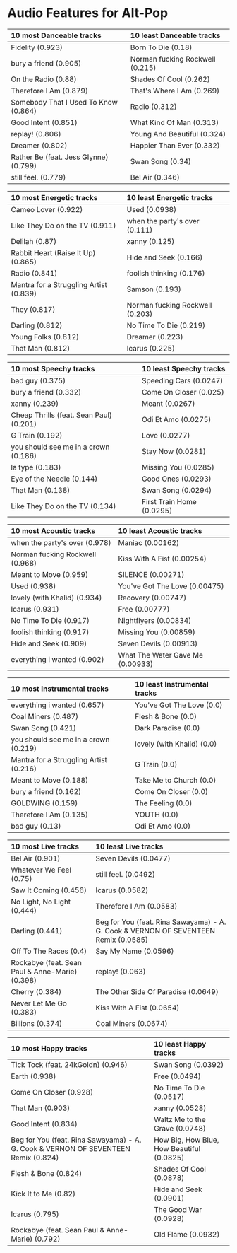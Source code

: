 # Audio Features for Alt-Pop
| 10 most Danceable tracks | 10 least Danceable tracks |
|:---|:---|
| Fidelity (0.923) | Born To Die (0.18) |
| bury a friend (0.905) | Norman fucking Rockwell (0.215) |
| On the Radio (0.88) | Shades Of Cool (0.262) |
| Therefore I Am (0.879) | That's Where I Am (0.269) |
| Somebody That I Used To Know (0.864) | Radio (0.312) |
| Good Intent (0.851) | What Kind Of Man (0.313) |
| replay! (0.806) | Young And Beautiful (0.324) |
| Dreamer (0.802) | Happier Than Ever (0.332) |
| Rather Be (feat. Jess Glynne) (0.799) | Swan Song (0.34) |
| still feel. (0.779) | Bel Air (0.346) |

| 10 most Energetic tracks | 10 least Energetic tracks |
|:---|:---|
| Cameo Lover (0.922) | Used (0.0938) |
| Like They Do on the TV (0.911) | when the party's over (0.111) |
| Delilah (0.87) | xanny (0.125) |
| Rabbit Heart (Raise It Up) (0.865) | Hide and Seek (0.166) |
| Radio (0.841) | foolish thinking (0.176) |
| Mantra for a Struggling Artist (0.839) | Samson (0.193) |
| They (0.817) | Norman fucking Rockwell (0.203) |
| Darling (0.812) | No Time To Die (0.219) |
| Young Folks (0.812) | Dreamer (0.223) |
| That Man (0.812) | Icarus (0.225) |

| 10 most Speechy tracks | 10 least Speechy tracks |
|:---|:---|
| bad guy (0.375) | Speeding Cars (0.0247) |
| bury a friend (0.332) | Come On Closer (0.025) |
| xanny (0.239) | Meant (0.0267) |
| Cheap Thrills (feat. Sean Paul) (0.201) | Odi Et Amo (0.0275) |
| G Train (0.192) | Love (0.0277) |
| you should see me in a crown (0.186) | Stay Now (0.0281) |
| la type (0.183) | Missing You (0.0285) |
| Eye of the Needle (0.144) | Good Ones (0.0293) |
| That Man (0.138) | Swan Song (0.0294) |
| Like They Do on the TV (0.134) | First Train Home (0.0295) |

| 10 most Acoustic tracks | 10 least Acoustic tracks |
|:---|:---|
| when the party's over (0.978) | Maniac (0.00162) |
| Norman fucking Rockwell (0.968) | Kiss With A Fist (0.00254) |
| Meant to Move (0.959) | SILENCE (0.00271) |
| Used (0.938) | You've Got The Love (0.00475) |
| lovely (with Khalid) (0.934) | Recovery (0.00747) |
| Icarus (0.931) | Free (0.00777) |
| No Time To Die (0.917) | Nightflyers (0.00834) |
| foolish thinking (0.917) | Missing You (0.00859) |
| Hide and Seek (0.909) | Seven Devils (0.00913) |
| everything i wanted (0.902) | What The Water Gave Me (0.00933) |

| 10 most Instrumental tracks | 10 least Instrumental tracks |
|:---|:---|
| everything i wanted (0.657) | You've Got The Love (0.0) |
| Coal Miners (0.487) | Flesh & Bone (0.0) |
| Swan Song (0.421) | Dark Paradise (0.0) |
| you should see me in a crown (0.219) | lovely (with Khalid) (0.0) |
| Mantra for a Struggling Artist (0.216) | G Train (0.0) |
| Meant to Move (0.188) | Take Me to Church (0.0) |
| bury a friend (0.162) | Come On Closer (0.0) |
| GOLDWING (0.159) | The Feeling (0.0) |
| Therefore I Am (0.135) | YOUTH (0.0) |
| bad guy (0.13) | Odi Et Amo (0.0) |

| 10 most Live tracks | 10 least Live tracks |
|:---|:---|
| Bel Air (0.901) | Seven Devils (0.0477) |
| Whatever We Feel (0.75) | still feel. (0.0492) |
| Saw It Coming (0.456) | Icarus (0.0582) |
| No Light, No Light (0.444) | Therefore I Am (0.0583) |
| Darling (0.441) | Beg for You (feat. Rina Sawayama) - A. G. Cook & VERNON OF SEVENTEEN Remix (0.0585) |
| Off To The Races (0.4) | Say My Name (0.0596) |
| Rockabye (feat. Sean Paul & Anne-Marie) (0.398) | replay! (0.063) |
| Cherry (0.384) | The Other Side Of Paradise (0.0649) |
| Never Let Me Go (0.383) | Kiss With A Fist (0.0654) |
| Billions (0.374) | Coal Miners (0.0674) |

| 10 most Happy tracks | 10 least Happy tracks |
|:---|:---|
| Tick Tock (feat. 24kGoldn) (0.946) | Swan Song (0.0392) |
| Earth (0.938) | Free (0.0494) |
| Come On Closer (0.928) | No Time To Die (0.0517) |
| That Man (0.903) | xanny (0.0528) |
| Good Intent (0.834) | Waltz Me to the Grave (0.0748) |
| Beg for You (feat. Rina Sawayama) - A. G. Cook & VERNON OF SEVENTEEN Remix (0.824) | How Big, How Blue, How Beautiful (0.0825) |
| Flesh & Bone (0.824) | Shades Of Cool (0.0878) |
| Kick It to Me (0.82) | Hide and Seek (0.0901) |
| Icarus (0.795) | The Good War (0.0928) |
| Rockabye (feat. Sean Paul & Anne-Marie) (0.792) | Old Flame (0.0932) |

